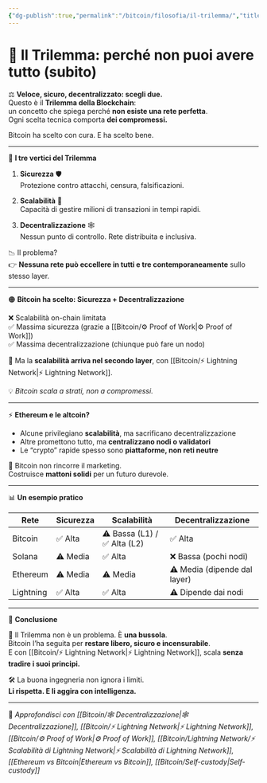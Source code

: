 ```yaml
---
{"dg-publish":true,"permalink":"/bitcoin/filosofia/il-trilemma/","title":"🔺 Il Trilemma: perché non puoi avere tutto (subito)","tags":["Bitcoin","Trilemma","Sicurezza","Scalabilità","Decentralizzazione","Layer2"]}
---
```



# 🔺 Il Trilemma: perché non puoi avere tutto (subito)

⚖️ **Veloce, sicuro, decentralizzato: scegli due.**  
Questo è il **Trilemma della Blockchain**:  
un concetto che spiega perché **non esiste una rete perfetta**.  
Ogni scelta tecnica comporta **dei compromessi.**

Bitcoin ha scelto con cura. E ha scelto bene.

---

🔺 **I tre vertici del Trilemma**

1. **Sicurezza** 🛡️  
   Protezione contro attacchi, censura, falsificazioni.

2. **Scalabilità** 🚀  
   Capacità di gestire milioni di transazioni in tempi rapidi.

3. **Decentralizzazione** 🕸️  
   Nessun punto di controllo. Rete distribuita e inclusiva.

📉 Il problema?  
👉 **Nessuna rete può eccellere in tutti e tre contemporaneamente** sullo stesso layer.

---

🟠 **Bitcoin ha scelto: Sicurezza + Decentralizzazione**

❌ Scalabilità on-chain limitata  
✅ Massima sicurezza (grazie a [[Bitcoin/⚙️  Proof of Work\|⚙️  Proof of Work]])  
✅ Massima decentralizzazione (chiunque può fare un nodo)

🎯 Ma la **scalabilità arriva nel secondo layer**, con [[Bitcoin/⚡ Lightning Network\|⚡ Lightning Network]].

💡 *Bitcoin scala a strati, non a compromessi.*

---

⚡ **Ethereum e le altcoin?**

- Alcune privilegiano **scalabilità**, ma sacrificano decentralizzazione  
- Altre promettono tutto, ma **centralizzano nodi o validatori**  
- Le “crypto” rapide spesso sono **piattaforme, non reti neutre**

👑 Bitcoin non rincorre il marketing.  
Costruisce **mattoni solidi** per un futuro durevole.

---

📊 **Un esempio pratico**

| Rete         | Sicurezza | Scalabilità | Decentralizzazione |
|--------------|-----------|-------------|--------------------|
| Bitcoin      | ✅ Alta   | ⚠️ Bassa (L1) / ✅ Alta (L2) | ✅ Alta           |
| Solana       | ⚠️ Media | ✅ Alta      | ❌ Bassa (pochi nodi) |
| Ethereum     | ⚠️ Media | ⚠️ Media     | ⚠️ Media (dipende dal layer) |
| Lightning    | ✅ Alta   | ✅ Alta      | ⚠️ Dipende dai nodi |

---

🧠 **Conclusione**

🔺 Il Trilemma non è un problema. È **una bussola**.  
Bitcoin l’ha seguita per **restare libero, sicuro e incensurabile**.  
E con [[Bitcoin/⚡ Lightning Network\|⚡ Lightning Network]], scala **senza tradire i suoi principi.**

🛠️ La buona ingegneria non ignora i limiti.  
**Li rispetta. E li aggira con intelligenza.**

---

🔗 _Approfondisci con [[Bitcoin/🕸️ Decentralizzazione\|🕸️ Decentralizzazione]], [[Bitcoin/⚡ Lightning Network\|⚡ Lightning Network]], [[Bitcoin/⚙️  Proof of Work\|⚙️  Proof of Work]], [[Bitcoin/Lightning Network/⚡ Scalabilità di Lightning Network\|⚡ Scalabilità di Lightning Network]], [[Ethereum vs Bitcoin\|Ethereum vs Bitcoin]], [[Bitcoin/Self-custody\|Self-custody]]_